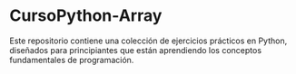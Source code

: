 # CursoPython-Array
 Este repositorio contiene una colección de ejercicios prácticos en Python, diseñados para principiantes que están aprendiendo los conceptos fundamentales de programación. 

